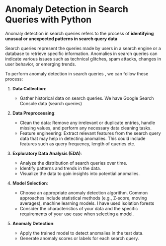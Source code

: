 <h1>Anomaly Detection in Search Queries with Python</h1>
Anomaly detection in search queries refers to the process of <b>identifying unusual or unexpected patterns in search query data</b>

Search queries represent the queries made by users in a search engine or a database to retrieve specific information. Anomalies in search queries can indicate various issues such as technical glitches, spam attacks, changes in user behavior, or emerging trends.

To perform anomaly detection in search queries , we  can follow these process:

1. **Data Collection**:
    - Gather historical data on search queries. We have Google Search Console data (search queries)
    
   
2. **Data Preprocessing**:
   - Clean the data: Remove any irrelevant or duplicate entries, handle missing values, and perform any necessary data cleaning tasks.
   - Feature engineering: Extract relevant features from the search query data that may help in detecting anomalies. This could include features such as query frequency, length of queries etc.

3. **Exploratory Data Analysis (EDA)**:
   - Analyze the distribution of search queries over time.
   - Identify patterns and trends in the data.
   - Visualize the data to gain insights into potential anomalies.

4. **Model Selection**:
   - Choose an appropriate anomaly detection algorithm. Common approaches include statistical methods (e.g., Z-score, moving averages), machine learning models. I have used isolation forests
   - Consider the characteristics of your data and the specific requirements of your use case when selecting a model.

6. **Anomaly Detection**:
   - Apply the trained model to detect anomalies in the test data.
   - Generate anomaly scores or labels for each search query.
